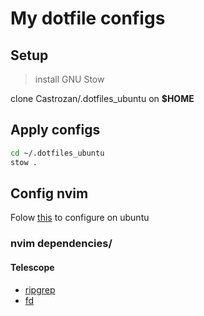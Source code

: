 # My dotfile configs

## Setup

> install GNU Stow

clone Castrozan/.dotfiles_ubuntu on **$HOME**

## Apply configs

```bash
cd ~/.dotfiles_ubuntu
stow .
```
## Config nvim

Folow [this](https://stackoverflow.com/questions/77530952/how-to-fix-the-version-issue-between-neovim-and-lazyvim-on-ubuntu-20-or-22-versi) to configure on ubuntu

### nvim dependencies/

#### Telescope

- [ripgrep](https://github.com/BurntSushi/ripgrep)
- [fd](https://github.com/sharkdp/fd)

